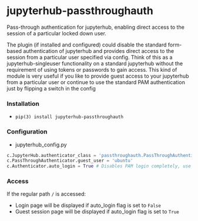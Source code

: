 # jupyterhub-passthroughauth
Pass-through authentication for jupyterhub, enabling direct access to the session of a particular locked down user.

The plugin (if installed and configured) could disable the standard form-based authentication of jupyterhub and provides direct access to the session from a particular user specified via config.
Think of this as a jupyterhub-singleuser functionality on a standard jupyterhub without the requirement of using tokens or passwords to gain access.
This kind of module is very useful if you like to provide guest access to your jupyterhub from a particular user or continue to use the standard PAM authentication just by flipping a switch in the config

### Installation

* ```pip(3) install jupyterhub-passthroughauth```

### Configuration

* jupyterhub_config.py
```python
c.JupyterHub.authenticator_class = 'passthroughauth.PassThroughAuthenticator'
c.PassThroughAuthenticator.guest_user = 'ubuntu'
c.Authenticator.auto_login = True # Disables PAM login completely, use False otherwise
```

### Access

If the regular path ```/``` is accessed:
* Login page will be displayed if auto_login flag is set to ```False```
* Guest session page will be displayed if auto_login flag is set to ```True```
